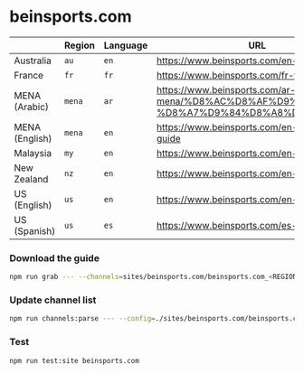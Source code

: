 # beinsports.com

|                | Region | Language | URL                                                                                  |
| -------------- | ------ | -------- | ------------------------------------------------------------------------------------ |
| Australia      | `au`   | `en`     | https://www.beinsports.com/en-au/tv-guide                                            |
| France         | `fr`   | `fr`     | https://www.beinsports.com/fr-fr/tv-guide                                            |
| MENA (Arabic)  | `mena` | `ar`     | https://www.beinsports.com/ar-mena/%D8%AC%D8%AF%D9%88%D9%84-%D8%A7%D9%84%D8%A8%D8%AB |
| MENA (English) | `mena` | `en`     | https://www.beinsports.com/en-mena/tv-guide                                          |
| Malaysia       | `my`   | `en`     | https://www.beinsports.com/en-my/tv-guide                                            |
| New Zealand    | `nz`   | `en`     | https://www.beinsports.com/en-nz/tv-guide                                            |
| US (English)   | `us`   | `en`     | https://www.beinsports.com/en-us/tv-guide                                            |
| US (Spanish)   | `us`   | `es`     | https://www.beinsports.com/es-us/tv-guide                                            |

### Download the guide

```sh
npm run grab --- --channels=sites/beinsports.com/beinsports.com_<REGION_CODE>-<LANGUAGE_CODE>.channels.xml
```

### Update channel list

```sh
npm run channels:parse --- --config=./sites/beinsports.com/beinsports.com.config.js --output=./sites/beinsports.com/beinsports.com_<REGION_CODE>-<LANGUAGE_CODE>.channels.xml --set=region:<REGION_CODE> --set=lang:<LANGUAGE_CODE>
```

### Test

```sh
npm run test:site beinsports.com
```
